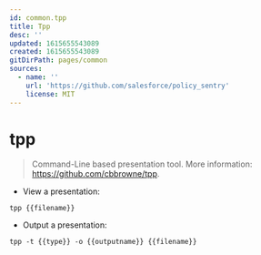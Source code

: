 ```yaml
---
id: common.tpp
title: Tpp
desc: ''
updated: 1615655543089
created: 1615655543089
gitDirPath: pages/common
sources:
  - name: ''
    url: 'https://github.com/salesforce/policy_sentry'
    license: MIT
---
```

# tpp

> Command-Line based presentation tool.
> More information: <https://github.com/cbbrowne/tpp>.

- View a presentation:

`tpp {{filename}}`

- Output a presentation:

`tpp -t {{type}} -o {{outputname}} {{filename}}`

